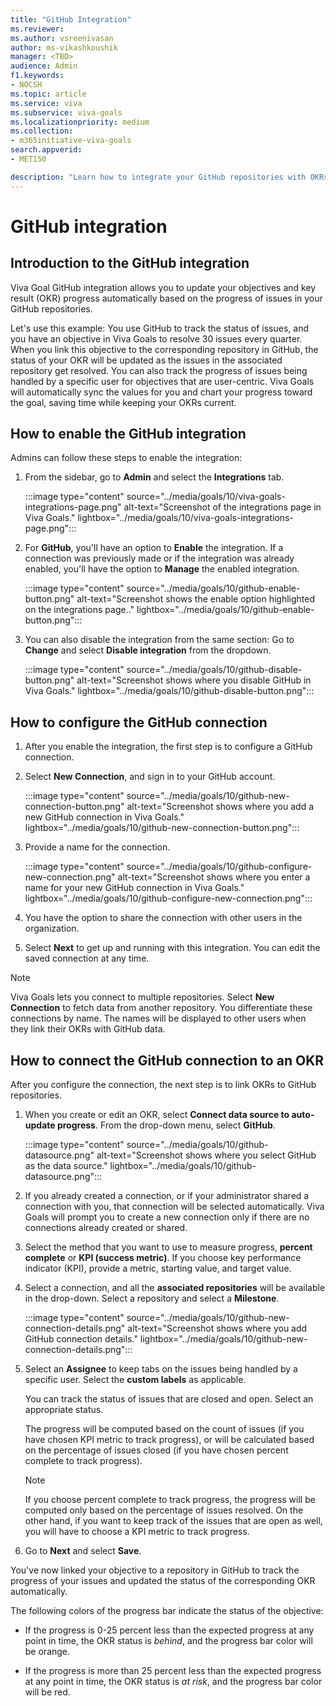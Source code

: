 ```yaml
---
title: "GitHub Integration"
ms.reviewer: 
ms.author: vsreenivasan
author: ms-vikashkoushik
manager: <TBD>
audience: Admin
f1.keywords:
- NOCSH
ms.topic: article
ms.service: viva
ms.subservice: viva-goals
ms.localizationpriority: medium
ms.collection:  
- m365initiative-viva-goals
search.appverid:
- MET150

description: "Learn how to integrate your GitHub repositories with OKRs in Viva Goals."
---
```


# GitHub integration

## Introduction to the GitHub integration

Viva Goal GitHub integration allows you to update your objectives and key result (OKR) progress automatically based on the progress of issues in your GitHub repositories. 

Let's use this example: You use GitHub to track the status of issues, and you have an objective in Viva Goals to resolve 30 issues every quarter. When you link this objective to the corresponding repository in GitHub, the status of your OKR will be updated as the issues in the associated repository get resolved. You can also track the progress of issues being handled by a specific user for objectives that are user-centric. Viva Goals will automatically sync the values for you and chart your progress toward the goal, saving time while keeping your OKRs current.

## How to enable the GitHub integration

Admins can follow these steps to enable the integration:

1. From the sidebar, go to **Admin** and select the **Integrations** tab.
    
    :::image type="content" source="../media/goals/10/viva-goals-integrations-page.png" alt-text="Screenshot of the integrations page in Viva Goals." lightbox="../media/goals/10/viva-goals-integrations-page.png":::

2. For **GitHub**, you'll have an option to **Enable** the integration. If a connection was previously made or if the integration was already enabled, you'll have the option to **Manage** the enabled integration.
    
    :::image type="content" source="../media/goals/10/github-enable-button.png" alt-text="Screenshot shows the enable option highlighted on the integrations page.." lightbox="../media/goals/10/github-enable-button.png":::

3. You can also disable the integration from the same section: Go to **Change** and select **Disable integration** from the dropdown.
    
   :::image type="content" source="../media/goals/10/github-disable-button.png" alt-text="Screenshot shows where you disable GitHub in Viva Goals." lightbox="../media/goals/10/github-disable-button.png"::: 

## How to configure the GitHub connection

1. After you enable the integration, the first step is to configure a GitHub connection.

2. Select **New Connection**, and sign in to your GitHub account.
    
    :::image type="content" source="../media/goals/10/github-new-connection-button.png" alt-text="Screenshot shows where you add a new GitHub connection in Viva Goals." lightbox="../media/goals/10/github-new-connection-button.png"::: 

3. Provide a name for the connection.
    
    :::image type="content" source="../media/goals/10/github-configure-new-connection.png" alt-text="Screenshot shows where you enter a name for your new GitHub connection in Viva Goals." lightbox="../media/goals/10/github-configure-new-connection.png"::: 

4. You have the option to share the connection with other users in the organization. 
5. Select **Next** to get up and running with this integration. You can edit the saved connection at any time.

> [!NOTE]
> Viva Goals lets you connect to multiple repositories. Select **New Connection** to fetch data from another repository. You differentiate these connections by name. The names will be displayed to other users when they link their OKRs with GitHub data.

## How to connect the GitHub connection to an OKR

After you configure the connection, the next step is to link OKRs to GitHub repositories.

1. When you create or edit an OKR, select **Connect data source to auto-update progress**. From the drop-down menu, select **GitHub**.
    
    :::image type="content" source="../media/goals/10/github-datasource.png" alt-text="Screenshot shows where you select GitHub as the data source." lightbox="../media/goals/10/github-datasource.png":::

2. If you already created a connection, or if your administrator shared a connection with you, that connection will be selected automatically. Viva Goals will prompt you to create a new connection only if there are no connections already created or shared.

3. Select the method that you want to use to measure progress, **percent complete** or **KPI (success metric)**. If you choose key performance indicator (KPI), provide a metric, starting value, and target value.

4. Select a connection, and all the **associated repositories** will be available in the drop-down. Select a repository and select a **Milestone**.
    
     :::image type="content" source="../media/goals/10/github-new-connection-details.png" alt-text="Screenshot shows where you add GitHub connection details." lightbox="../media/goals/10/github-new-connection-details.png":::

5. Select an **Assignee** to keep tabs on the issues being handled by a specific user. Select the **custom labels** as applicable.

   You can track the status of issues that are closed and open. Select an appropriate status.

   The progress will be computed based on the count of issues (if you have chosen KPI metric to track progress), or will be calculated based on the percentage of issues closed (if you have chosen percent complete to track progress).

    > [!NOTE]
    > If you choose percent complete to track progress, the progress will be computed only based on the percentage of issues resolved. On the other hand, if you want to keep track of the issues that are open as well, you will have to choose a KPI metric to track progress.

8. Go to **Next** and select **Save**.

You've now linked your objective to a repository in GitHub to track the progress of your issues and updated the status of the corresponding OKR automatically.

The following colors of the progress bar indicate the status of the objective:

- If the progress is 0-25 percent less than the expected progress at any point in time, the OKR status is *behind*, and the progress bar color will be orange.

- If the progress is more than 25 percent less than the expected progress at any point in time, the OKR status is *at risk*, and the progress bar color will be red.
